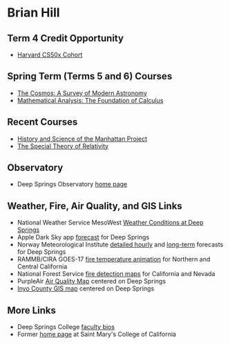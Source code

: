# Brian Hill

## Term 4 Credit Opportunity

* [Harvard CS50x Cohort](./harvard-cs50x-cohort/)

## Spring Term (Terms 5 and 6) Courses

* [The Cosmos: A Survey of Modern Astronomy](/astronomy/)
* [Mathematical Analysis: The Foundation of Calculus](/mathematical-analysis/)

## Recent Courses

* [History and Science of the Manhattan Project](/manhattan-project/)
* [The Special Theory of Relativity](/special-relativity/)

## Observatory

* Deep Springs Observatory [home page](/deep-springs-observatory/)

## Weather, Fire, Air Quality, and GIS Links

* National Weather Service MesoWest [Weather Conditions at Deep Springs](https://www.wrh.noaa.gov/mesowest/timeseries.php?sid=DPSC1)
* Apple Dark Sky app [forecast](https://darksky.net/forecast/37.3749,-117.9802/us12/en) for Deep Springs
* Norway Meteorological Institute [detailed hourly](https://www.yr.no/place/USA/California/Deep_Springs/hour_by_hour_detailed.html) and [long-term](https://www.yr.no/place/USA/California/Deep_Springs/long.html) forecasts for Deep Springs
* RAMMB/CIRA GOES-17 [fire temperature animation](https://rammb-slider.cira.colostate.edu/?sat=goes-17&z=5&im=12&ts=1&st=0&et=0&speed=200&motion=loop&map=1&lat=0&opacity%5B0%5D=1&hidden%5B0%5D=0&pause=0&slider=-1&hide_controls=1&mouse_draw=0&follow_feature=0&follow_hide=0&s=rammb-slider&sec=full_disk&p%5B0%5D=fire_temperature&x=13488.140625&y=3295.15625) for Northern and Central California
* National Forest Service [fire detection maps](https://fsapps.nwcg.gov/afm/activefiremaps.php?sensor=goes&op=maps&rCode=cgb) for California and Nevada
* PurpleAir [Air Quality Map](https://www.purpleair.com/map?opt=1/i/mPM25/a60/cC0#10.04/37.3749/-117.9802) centered on Deep Springs
* [Inyo County GIS map](https://gis.inyoco.com/arcgis/apps/webappviewer/index.html?id=4f0e9813612040c3994f0ec22235fba4&center=413215.4992%2C4136912.6261%2C26911&scale=7040.6821) centered on Deep Springs

## More Links

* Deep Springs College [faculty bios](http://deepsprings.edu/academics/#faculty)
* Former [home page](http://physics.stmarys-ca.edu/faculty/brianhill/index.html) at Saint Mary's College of California
